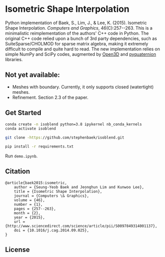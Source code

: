 # Isometric Shape Interpolation

Python implementation of Baek, S., Lim, J., & Lee, K. (2015). Isometric Shape Interpolation. *Computers and Graphics*, 46(C):257--263. This is a minimalistic reimplementation of the authors' C++ code in Python. The original C++ code relied upon a bunch of 3rd party dependencies, such as SuiteSparse/CHOLMOD for sparse matrix algebra, making it extremely difficult to compile and quite hard to read. The new implementation relies on simple NumPy and SciPy codes, augmented by [Open3D](http://www.open3d.org/) and [pyquaternion](http://kieranwynn.github.io/pyquaternion/) libraries.

## Not yet available:
- Meshes with boundary. Currently, it only supports closed (watertight) meshes.
- Refinement. Section 2.3 of the paper.

## Get Started
```bash
conda create -n isoblend python=3.8 ipykernel nb_conda_kernels
conda activate isoblend
```

```bash
git clone -https://github.com/stephenbaek/isoblend.git
```

```bash
pip install -r requirements.txt
```

Run `demo.ipynb`.


## Citation
```
@article{baek2015:isometric,
    author = {Seung-Yeob Baek and Jeonghun Lim and Kunwoo Lee},
    title = {Isometric Shape Interpolation},
    journal = {Computers \& Graphics},
    volume = {46},
    number = {1},
    pages = {257--263},
    month = {2},
    year = {2015},
    url = {http://www.sciencedirect.com/science/article/pii/S0097849314001137},
    doi = {10.1016/j.cag.2014.09.025},
}
```

## License
